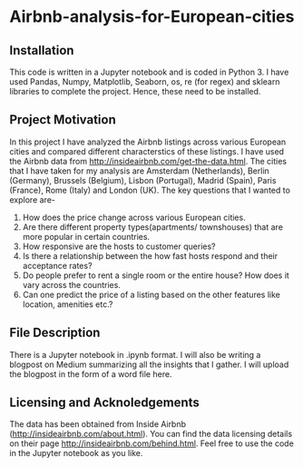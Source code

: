 # Airbnb-analysis-for-European-cities
## Installation
This code is written in a Jupyter notebook and is coded in Python 3. I have used Pandas, Numpy, Matplotlib, Seaborn, os, re (for regex) and sklearn libraries to complete the project. Hence, these need to be installed.

## Project Motivation
In this project I have analyzed the Airbnb listings across various European cities and compared different characterstics of these listings. I have used the Airbnb data from http://insideairbnb.com/get-the-data.html. The cities that I have taken for my analysis are Amsterdam (Netherlands), Berlin (Germany), Brussels (Belgium), Lisbon (Portugal), Madrid (Spain), Paris (France), Rome (Italy) and London (UK).
The key questions that I wanted to explore are-
1) How does the price change across various European cities.
2) Are there different property types(apartments/ townshouses) that are more popular in certain countries.
3) How responsive are the hosts to customer queries?
4) Is there a relationship between the how fast hosts respond and their acceptance rates?
5) Do people prefer to rent a single room or the entire house? How does it vary across the countries.
6) Can one predict the price of a listing based on the other features like location, amenities etc.?

## File Description
There is a Jupyter notebook in .ipynb format. I will also be writing a blogpost on Medium summarizing all the insights that I gather. I will upload the blogpost in the form of a word file here.

## Licensing and Acknoledgements
The data has been obtained from Inside Airbnb (http://insideairbnb.com/about.html). You can find the data licensing details on their page http://insideairbnb.com/behind.html. Feel free to use the code in the Jupyter notebook as you like.


